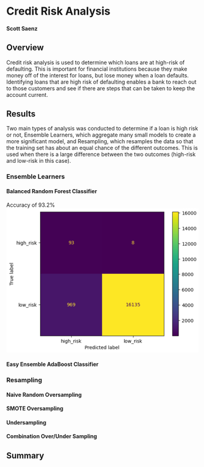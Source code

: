 # Credit Risk Analysis
#### Scott Saenz

## **Overview**
Credit risk analysis is used to determine which loans are at high-risk of defaulting. This is important for financial institutions because they make money off of the interest for loans, but lose money when a loan defaults. Identifying loans that are high risk of defaulting enables a bank to reach out to those customers and see if there are steps that can be taken to keep the account current.
## **Results**
Two main types of analysis was conducted to determine if a loan is high risk or not, Ensemble Learners, which aggregate many small models to create a more significant model, and Resampling, which resamples the data so that the training set has about an equal chance of the different outcomes. This is used when there is a large difference between the two outcomes (high-risk and low-risk in this case).
### Ensemble Learners
#### Balanced Random Forest Classifier
Accuracy of 93.2%
![](EasyEnsemble.png)
#### Easy Ensemble AdaBoost Classifier
### Resampling
#### Naive Random Oversampling
#### SMOTE Oversampling
#### Undersampling
#### Combination Over/Under Sampling 
## **Summary**
